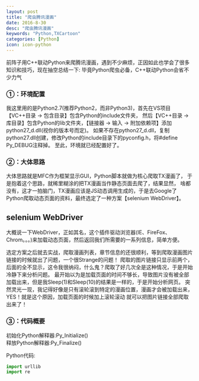 ```yaml
---
layout: post
title: "爬虫腾讯漫画"
date: 2016-8-30
desc: "爬虫腾讯漫画"
keywords: "Python,TXCartoon"
categories: [Python]
icon: icon-python
---
```


前阵子用C++联动Python来爬腾讯漫画，遇到不少麻烦，正因如此也学会了很多知识和技巧，现在抽空总结一下:
毕竟Python爬虫必备，C++联动Python会省不少力气

### ①：环境配置
  我这里用的是Python2.7(推荐Python2，而非Python3)，首先在VS项目【VC++目录 -> 包含目录】包含Python的include文件夹，
  然后【VC++目录 -> 库目录】包含Python的lib文件夹，【链接器 -> 输入 -> 附加依赖项】添加python27_d.dll(视你的版本号而定)。
  如果不存在python27_d.dll，复制python27.dll创建，修改Python的include目录下的pyconfig.h，将#define Py_DEBUG注释掉。
  至此，环境就已经配置好了。
  
### ②：大体思路
  大体思路就是MFC作为框架显示GUI，Python脚本就做为核心爬取TX漫画了，
  于是抱着这个思路，就稀里糊涂的把TX漫画当作静态页面去爬了，结果显然，
  啥都没有，这才一拍脑门，TX漫画应该是JS动态调用生成的，于是去Google了
  Python爬取动态页面的资料，最终选定了一种方案【selenium WebDriver】。
  
## selenium WebDriver
  大概说一下WebDriver，正如其名，这个插件驱动浏览器(IE、FireFox、Chrom。。。)来加载动态页面，然后返回我们所需要的一系列信息，简单方便。
  
  选定方案之后就去实战，爬取漫画列表，章节信息的还很顺利，等到爬取漫画图片链接的时候就出了问题，一个很Strange的问题！
  爬取的图片链接只显示前两个，后面的全不显示，这令我很纳闷，什么鬼？爬取了好几次全是这种情况，于是开始冷静下来分析问题。
  最开始以为是加载页面的时间不够长，导致图片没有被全部加载出来，但是我Sleep(1)和Sleep(10)的结果是一样的，于是开始分析网页。
  突然灵光一现，我记得好像是只有滚轮滚到特定的漫画位置，漫画才会被加载出来，YES！就是这个原因，加载页面的时候加上滚轮滚动
  就可以把图片链接全部爬取出来了！
  
### ③：代码概要
  初始化Python解释器:Py_Initialize()  
  释放Python解释器:Py_Finalize()
  
  Python代码:  
```python
import urllib
import re
```

